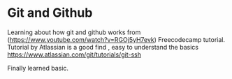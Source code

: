 # Git and Github
Learning about how git and github works from (https://www.youtube.com/watch?v=RGOj5yH7evk) Freecodecamp tutorial.
Tutorial by Atlassian is a good find , easy to understand the basics https://www.atlassian.com/git/tutorials/git-ssh

Finally learned basic.